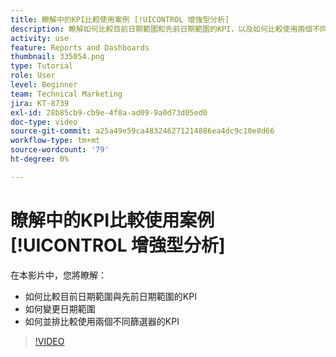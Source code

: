 ```yaml
---
title: 瞭解中的KPI比較使用案例 [!UICONTROL 增強型分析]
description: 瞭解如何比較目前日期範圍和先前日期範圍的KPI，以及如何比較使用兩個不同篩選條件的KPI。
activity: use
feature: Reports and Dashboards
thumbnail: 335054.png
type: Tutorial
role: User
level: Beginner
team: Technical Marketing
jira: KT-8739
exl-id: 28b85cb9-cb9e-4f0a-ad09-9a0d73d05ed0
doc-type: video
source-git-commit: a25a49e59ca483246271214886ea4dc9c10e8d66
workflow-type: tm+mt
source-wordcount: '79'
ht-degree: 0%

---
```


# 瞭解中的KPI比較使用案例 [!UICONTROL 增強型分析]

在本影片中，您將瞭解：

* 如何比較目前日期範圍與先前日期範圍的KPI
* 如何變更日期範圍
* 如何並排比較使用兩個不同篩選器的KPI

>[!VIDEO](https://video.tv.adobe.com/v/335054/?quality=12&learn=on)
